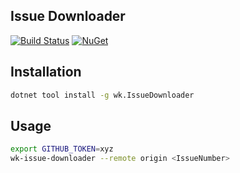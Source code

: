 ## Issue Downloader

[![Build Status](https://dev.azure.com/wk-j/issue-downloader/_apis/build/status/wk-j.issue-downloader?branchName=master)](https://dev.azure.com/wk-j/issue-downloader/_build/latest?definitionId=54&branchName=master)
[![NuGet](https://img.shields.io/nuget/v/wk.IssueDownloader.svg)](https://www.nuget.org/packages/wk.IssueDownloader)

## Installation

```bash
dotnet tool install -g wk.IssueDownloader
```

## Usage

```bash
export GITHUB_TOKEN=xyz
wk-issue-downloader --remote origin <IssueNumber>
```